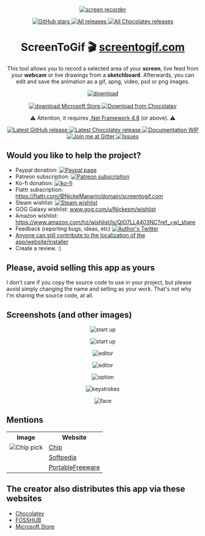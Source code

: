 <p align="center">
<a href="https://github.com/NickeManarin/ScreenToGif" target="_blank">
<img align="center" alt="screen recorder" src="https://github.com/NickeManarin/ScreenToGif-Website/blob/master/img/ms-icon-150x150.png" />
</a>
</p>
<p align="center">
<a href="https://github.com/NickeManarin/ScreenToGif/stargazers" target="_blank">
 <img alt="GitHub stars" src="https://img.shields.io/github/stars/NickeManarin/ScreenToGif.svg" />
</a>
<a href="https://github.com/NickeManarin/ScreenToGif/releases" target="_blank">
 <img alt="All releases" src="https://img.shields.io/github/downloads/NickeManarin/ScreenToGif/total.svg" />
</a>
<a href="https://chocolatey.org/packages/screentogif" target="_blank">
 <img alt="All Chocolatey releases" src="https://img.shields.io/chocolatey/dt/screentogif.svg" />
</a>
</p>
<h1 align="center">ScreenToGif 🎬 <a href="http://www.screentogif.com/" target="_blank">screentogif.com</a></h1>

<p align="center">This tool allows you to record a selected area of your <strong>screen</strong>, live feed from your <strong>webcam</strong> or live drawings from a <strong>sketchboard</strong>. Afterwards, you can edit and save the animation as a gif, apng, video, psd or png images.</p>

<p align="center">
    <a href="https://github.com/NickeManarin/ScreenToGif/releases" target="_blank">
        <img align="center" alt="download" src="https://github.com/NickeManarin/ScreenToGif-Website/blob/master/img/github/download-now.png"/>
    </a>
</p>
<p align="center">
    <a href="https://www.microsoft.com/en-us/p/screentogif/9n3sqk8pds8g" target="_blank">
        <img align="center" alt="download Microsoft Store" src="https://github.com/NickeManarin/ScreenToGif-Website/blob/master/img/github/download-store.png"/>
    </a>
    <a href="https://chocolatey.org/packages/screentogif" target="_blank">
        <img align="center" alt="Download from Chocolatey" src="https://github.com/NickeManarin/ScreenToGif-Website/blob/master/img/github/download-chocolatey.png"/>
    </a>
</p>

<p align="center">
<g-emoji ios-version="6.0" fallback-src="https://assets-cdn.github.com/images/icons/emoji/unicode/26a0.png" alias="warning">⚠️</g-emoji> Attention, it requires <a href="http://go.microsoft.com/fwlink/?LinkId=2085155">.Net Framework 4.8</a> (or above). 
 <g-emoji ios-version="6.0" fallback-src="https://assets-cdn.github.com/images/icons/emoji/unicode/26a0.png" alias="warning">⚠️</g-emoji>
</p>

<p align="center">
<a href="https://github.com/NickeManarin/ScreenToGif/releases/latest" target="_blank">
 <img alt="Latest GitHub release" src="https://img.shields.io/github/release/nickemanarin/screentogif.svg" />
</a>
<a href="https://chocolatey.org/packages/screentogif" target="_blank">
 <img alt="Latest Chocolatey release" src="https://img.shields.io/chocolatey/v/screentogif.svg" />
</a>
<a href="https://github.com/NickeManarin/ScreenToGif/wiki/Help" target="_blank">
 <img alt="Documentation WIP" src="https://img.shields.io/badge/Docs-WIP-red.svg" />
</a>
<a href="https://gitter.im/ScreenToGif/Lobby?utm_source=badge&utm_medium=badge&utm_campaign=pr-badge&utm_content=badge" target="_blank">
 <img alt="Join me at Gitter" src="https://img.shields.io/gitter/room/nwjs/nw.js.svg" />
</a>
<a href="https://github.com/NickeManarin/ScreenToGif/issues" target="_blank">
 <img alt="Issues" src="https://img.shields.io/github/issues/NickeManarin/ScreenToGif.svg" />
</a>
</p>
	
<h2>Would you like to help the project?</h2>

 * Paypal donation: [![Paypal page](https://img.shields.io/badge/donate-Paypal-fd8200.svg)](https://www.paypal.com/cgi-bin/webscr?cmd=_donations&business=JCY2BGLULSWVJ&lc=US&item_name=ScreenToGif&item_number=screentogif&currency_code=USD&bn=PP%2dDonationsBF%3abtn_donateCC_LG%2egif%3aNonHosted)
 * Patreon subscription: [![Patreon subscription](https://img.shields.io/badge/subscribe-Patreon-orange.svg)](https://www.patreon.com/nicke)
 * Ko-fi donation: [![ko-fi](https://www.ko-fi.com/img/githubbutton_sm.svg)](https://ko-fi.com/B0B7Y5Z9)
 * Flattr subscription: https://flattr.com/@NickeManarin/domain/screentogif.com 
 * Steam wishlist: [![Steam wishlist](https://img.shields.io/badge/donate-Steam-171a21.svg)](http://steamcommunity.com/id/nickesm/wishlist)
 * GOG Galaxy wishlist: www.gog.com/u/Nickesm/wishlist
 * Amazon wishlist: https://www.amazon.com/hz/wishlist/ls/QIO7LL4403NC?ref_=wl_share
 * Feedback (reporting bugs, ideas, etc) [![Author's Twitter](https://img.shields.io/badge/Twitter-%40NickeManarin-blue.svg)](https://twitter.com/NickeManarin)
 * [Anyone can still contribute to the localization of the app/website/installer](https://github.com/NickeManarin/ScreenToGif/blob/master/LOCALIZATION.md)
 * Create a review. :)


<h2>Please, avoid selling this app as yours</h2>
I don't care if you copy the source code to use in your project, but please avoid simply changing the name and selling as your work. 
That's not why I'm sharing the source code, at all.

<h2>Screenshots (and other images)</h2>

<p align="center">
 <img align="center" alt="start up" src="https://github.com/NickeManarin/ScreenToGif-Website/blob/master/screenshots/Recorder.png" />
</p>
<p align="center">
 <img align="center" alt="start up" src="https://github.com/NickeManarin/ScreenToGif-Website/blob/master/screenshots/Startup.png" />
</p>
<p align="center">
 <img align="center" alt="editor" src="https://github.com/NickeManarin/ScreenToGif-Website/blob/master/screenshots/Editor-Empty.png" />
 </p>
 <p align="center">
 <img align="center" alt="editor" src="https://github.com/NickeManarin/ScreenToGif-Website/blob/master/screenshots/Editor.gif" />
 </p>
 <p align="center">
 <img align="center" alt="option" src="https://github.com/NickeManarin/ScreenToGif-Website/blob/master/screenshots/Options.gif" />
 </p>
 <p align="center">
 <img align="center" alt="keystrokes" src="https://github.com/NickeManarin/ScreenToGif-Website/blob/master/screenshots/Keys.gif" />
 </p>
 <p align="center">
 <img align="center" alt="face" src="https://github.com/NickeManarin/ScreenToGif-Website/blob/master/screenshots/Face.gif" />
</p>

<h2>Mentions</h2>

<table>
	<tr>
		<th>Image</th>
		<th>Website</th>
	<tr>
	<tr>
		<td><img align="center" alt="Chip pick" src="https://github.com/NickeManarin/ScreenToGif-Website/blob/master/img/Chip.png?raw=true"/></td>
		<td><a href="http://www.chip.de/downloads/Screen-To-Gif_65993193.html">Chip</a></td>
	</tr>
	<tr>
		<td></td>
		<td><a href="http://www.softpedia.com/get/Multimedia/Graphic/Graphic-Others/Screen-to-Gif.shtml">Softpedia</a></td>
	</tr>
	<tr>
		<td></td>
		<td><a href="https://www.portablefreeware.com/index.php?id=2895">PortableFreeware</a></td>
	</tr>
	
</table>

<h2>The creator also distributes this app via these websites</h2>

* [Chocolatey](https://chocolatey.org/packages/screentogif)
* [FOSSHUB](https://www.fosshub.com/ScreenToGif.html)
* [Microsoft Store](https://www.microsoft.com/en-us/p/screentogif/9n3sqk8pds8g)
